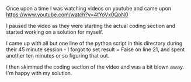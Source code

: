 Once upon a time I was watching videos on youtube and came upon https://www.youtube.com/watch?v=4tYoVx0QoN0

I paused the video as they were starting the actual coding section and started working on a solution for myself.

I came up with all but one line of the python script in this directory during their 45 minute session - I forgot to set result = False on line 21, and spent another ten minutes or so figuring that out.

I then skimmed the coding section of the video and was a bit blown away. I'm happy with my solution.